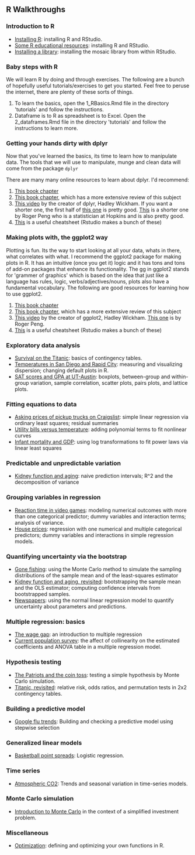 ## R Walkthroughs

### Introduction to R
- [Installing R](basics/installing_R.html): installing R and RStudio.  
- [Some R educational resources](basics/resources.html): installing R and RStudio.
- [Installing a library](basics/installing_library.html): installing the mosaic library from within RStudio.  

### Baby steps with R
We will learn R by doing and through exercises. The following are a bunch of hopefully useful tutorials/exercises to get you started. Feel free to peruse the internet, there are plenty of these sorts of things.

1. To learn the basics, open the 1_RBasics.Rmd file in the directory 'tutorials' and follow the instructions. 
2. Dataframe is to R as spreadsheet is to Excel. Open the 2_dataframes.Rmd file in the directory 'tutorials' and follow the instructions to learn more. 

### Getting your hands dirty with dplyr
Now that you've learned the basics, its time to learn how to manipulate data. The tools that we will use to manipulate, munge and clean data will come from the package `dplyr`

There are many many online resources to learn about dplyr. I'd recommend:

1. [This book chapter](https://ismayc.github.io/moderndiver-book/5-wrangling.html)
2. [This book chapter](http://r4ds.had.co.nz/transform.html), which has a more extensive review of this subject
3. [This video](https://www.youtube.com/watch?v=8SGif63VW6E) by the creator of dplyr, Hadley Wickham. If you want a shorter one, the first half of [this one](https://www.youtube.com/watch?v=40tyOFMZUSM&t=37s) is pretty good. [This](https://www.youtube.com/watch?v=aywFompr1F4) is a shorter one by Roger Peng who is a statistician at Hopkins and is also pretty good. 
4. [This](https://www.rstudio.com/wp-content/uploads/2015/02/data-wrangling-cheatsheet.pdf) is a useful cheatsheet (Rstudio makes a bunch of these)

### Making plots with, the ggplot2 way
Plotting is fun. Its the way to start looking at all your data, whats in there, what correlates with what. I recommend the ggplot2 package for making plots in R. It has an intuitive (once you get it) logic and it has tons and tons of add-on packages that enhance its functionality. The gg in ggplot2 stands for 'grammer of graphics' which is based on the idea that just like a language has rules, logic, verbs/adjectives/nouns, plots also have a fundamental vocabulary. The following are good resources for learning how to use ggplot2.

1. [This book chapter](https://ismayc.github.io/moderndiver-book/3-viz.html#grammarofgraphics)
2. [This book chapter](http://r4ds.had.co.nz/data-visualisation.html), which has a more extensive review of this subject
3. [This video](https://www.youtube.com/watch?v=TaxJwC_MP9Q&t=4s) by the creator of ggplot2, Hadley Wickham. [This one](https://www.youtube.com/watch?v=n8kYa9vu1l8) is by Roger Peng.
4. [This](https://www.rstudio.com/wp-content/uploads/2015/03/ggplot2-cheatsheet.pdf) is a useful cheatsheet (Rstudio makes a bunch of these)







### Exploratory data analysis
- [Survival on the Titanic](titanic/titanic.md): basics of contingency tables.  
- [Temperatures in San Diego and Rapid City](citytemps/citytemps.md): measuring and visualizing dispersion; changing default plots in R.
- [SAT scores and GPA at UT-Austin](sat/sat.md): boxplots, between-group and within-group variation, sample correlation, scatter plots, pairs plots, and lattice plots.    

### Fitting equations to data
- [Asking prices of pickup trucks on Craigslist](pickup/pickup.md): simple linear regression via ordinary least squares; residual summaries   
- [Utility bills versus temperature](utilities/utilities.md): adding polynomial terms to fit nonlinear curves  
- [Infant mortality and GDP](infmort/infmort.md): using log transformations to fit power laws via linear least squares      

### Predictable and unpredictable variation  
- [Kidney function and aging](creatinine/creatinine.md): naive prediction intervals; R^2 and the decomposition of variance     

### Grouping variables in regression    
- [Reaction time in video games](rxntime/rxntime.md): modeling numerical outcomes with more than one categorical predictor; dummy variables and interaction terms; analysis of variance.  
- [House prices](house/house.md): regression with one numerical and multiple categorical predictors; dummy variables and interactions in simple regression models.  


### Quantifying uncertainty via the bootstrap 
- [Gone fishing](gonefishing/gonefishing.md): using the Monte Carlo method to simulate the sampling distributions of the sample mean and of the least-squares estimator  
- [Kidney function and aging, revisited](creatinine/creatinine_bootstrap.md): bootstrapping the sample mean and the OLS estimator; computing confidence intervals from bootstrapped samples.  
- [Newspapers](newspapers/newspapers.md): using the normal linear regression model to quantify uncertainty about parameters and predictions.    

### Multiple regression: basics  
- [The wage gap](salary/salary.md): an introduction to multiple regression  
- [Current population survey](cps/cps.md): the affect of collinearity on the estimated coefficients and ANOVA table in a multiple regression model.  

### Hypothesis testing
- [The Patriots and the coin toss](hyptest/hyptest.md): testing a simple hypothesis by Monte Carlo simulation.  
- [Titanic, revisited](titanic/titanic_permtest.md): relative risk, odds ratios, and permutation tests in 2x2 contingency tables.  


### Building a predictive model 
- [Google flu trends](flu/flu.md): Building and checking a predictive model using stepwise selection  


### Generalized linear models  
- [Basketball point spreads](bballbets/bballbets.md): Logistic regression.  

### Time series  
- [Atmospheric CO2](maunaloa/maunaloa.md): Trends and seasonal variation in time-series models.  


### Monte Carlo simulation  
- [Introduction to Monte Carlo](montecarlo/montecarlo_intro.md) in the context of a simplified investment problem.  


### Miscellaneous  
- [Optimization](optimize/optimize.md): defining and optimizing your own functions in R.  